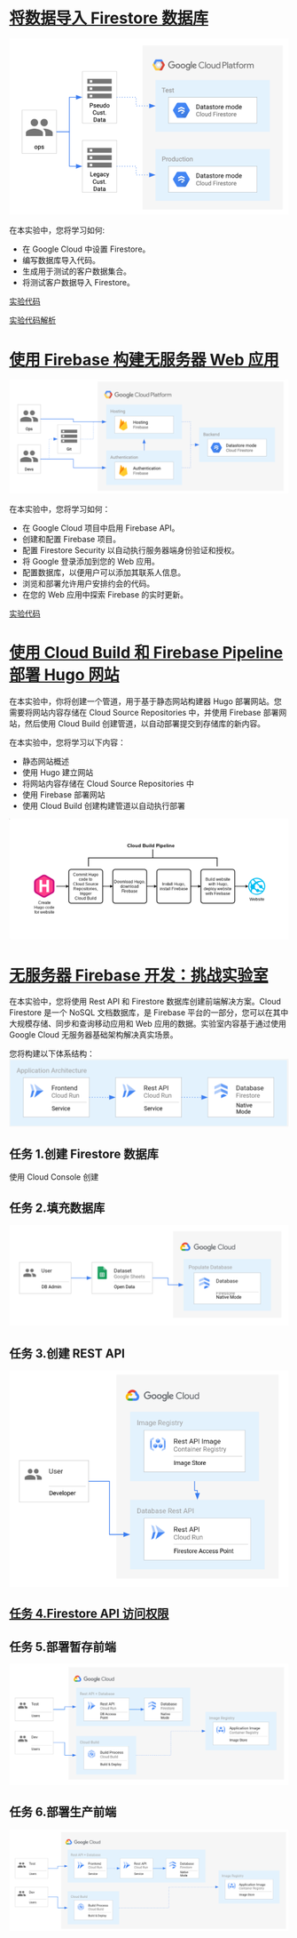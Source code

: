 # [将数据导入 Firestore 数据库](https://www.cloudskillsboost.google/course_sessions/11793742/labs/451332)
![](../images/GSP642-001.png)

在本实验中，您将学习如何:
* 在 Google Cloud 中设置 Firestore。
* 编写数据库导入代码。
* 生成用于测试的客户数据集合。
* 将测试客户数据导入 Firestore。

[实验代码](https://github.com/rosera/pet-theory/tree/main/lab01)

[实验代码解析](https://github.com/kakusinnka/gcp-firestore-lab001)

# [使用 Firebase 构建无服务器 Web 应用](https://www.cloudskillsboost.google/course_sessions/11793742/labs/451333)
![](../images/GSP643-001.png)

在本实验中，您将学习如何：
* 在 Google Cloud 项目中启用 Firebase API。
* 创建和配置 Firebase 项目。
* 配置 Firestore Security 以自动执行服务器端身份验证和授权。
* 将 Google 登录添加到您的 Web 应用。
* 配置数据库，以便用户可以添加其联系人信息。
* 浏览和部署允许用户安排约会的代码。
* 在您的 Web 应用中探索 Firebase 的实时更新。

[实验代码](https://github.com/rosera/pet-theory/tree/main/lab02)

# [使用 Cloud Build 和 Firebase Pipeline 部署 Hugo 网站](https://www.cloudskillsboost.google/course_sessions/11793742/labs/451334)

在本实验中，你将创建一个管道，用于基于静态网站构建器 Hugo 部署网站。您需要将网站内容存储在 Cloud Source Repositories 中，并使用 Firebase 部署网站，然后使用 Cloud Build 创建管道，以自动部署提交到存储库的新内容。

在本实验中，您将学习以下内容：
* 静态网站概述
* 使用 Hugo 建立网站
* 将网站内容存储在 Cloud Source Repositories 中
* 使用 Firebase 部署网站
* 使用 Cloud Build 创建构建管道以自动执行部署

![](../images/GSP747-001.png)

# [无服务器 Firebase 开发：挑战实验室](https://www.cloudskillsboost.google/course_sessions/11793742/labs/451335)
在本实验中，您将使用 Rest API 和 Firestore 数据库创建前端解决方案。Cloud Firestore 是一个 NoSQL 文档数据库，是 Firebase 平台的一部分，您可以在其中大规模存储、同步和查询移动应用和 Web 应用的数据。实验室内容基于通过使用 Google Cloud 无服务器基础架构解决真实场景。

您将构建以下体系结构：  
![](../images/GSP334-001.png)

## 任务 1.创建 Firestore 数据库
使用 Cloud Console 创建

## 任务 2.填充数据库
[![](../images/GSP334-002.png)](https://github.com/rosera/pet-theory/blob/main/lab06/firebase-import-csv/solution)

## 任务 3.创建 REST API
[![](../images/GSP334-003.png)](https://github.com/rosera/pet-theory/tree/main/lab06/firebase-rest-api/solution-01)

## [任务 4.Firestore API 访问权限](https://github.com/rosera/pet-theory/tree/main/lab06/firebase-rest-api/solution-02)

## 任务 5.部署暂存前端
[![](../images/GSP334-004.png)](https://github.com/rosera/pet-theory/tree/main/lab06/firebase-frontend)

## 任务 6.部署生产前端
[![](../images/GSP334-005.png)](https://github.com/rosera/pet-theory/tree/main/lab06/firebase-frontend/public)